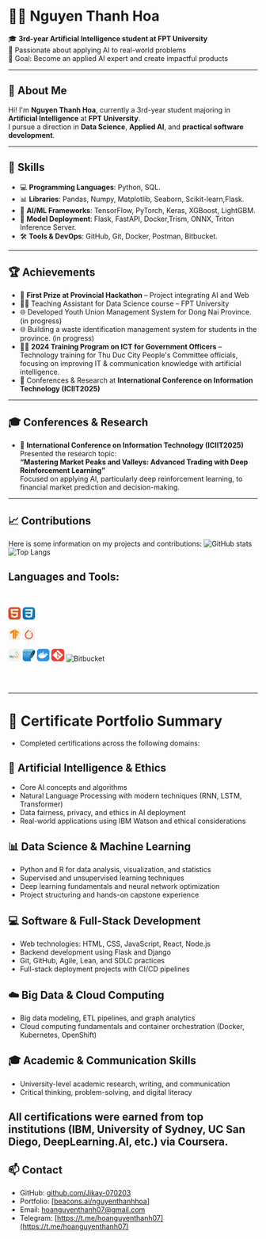 # 👨‍💻 Nguyen Thanh Hoa

🎓 **3rd-year Artificial Intelligence student at FPT University**  
🌱 Passionate about applying AI to real-world problems  
🚀 Goal: Become an applied AI expert and create impactful products

---

## 👋 About Me

Hi! I'm **Nguyen Thanh Hoa**, currently a 3rd-year student majoring in **Artificial Intelligence** at **FPT University**.  
I pursue a direction in **Data Science**, **Applied AI**, and **practical software development**.

---

## 🔧 Skills

- 💻 **Programming Languages**: Python, SQL.
- 📊 **Libraries**: Pandas, Numpy, Matplotlib, Seaborn, Scikit-learn,Flask.
- 🧠 **AI/ML Frameworks**: TensorFlow, PyTorch, Keras, XGBoost, LightGBM.
- 🚀 **Model Deployment**: Flask, FastAPI, Docker,Trism, ONNX, Triton Inference Server.
- 🛠 **Tools & DevOps**: GitHub, Git, Docker, Postman, Bitbucket.

---

## 🏆 Achievements

- 🥇 **First Prize at Provincial Hackathon** – Project integrating AI and Web
- 🧑‍🏫 Teaching Assistant for Data Science course – FPT University
- 🌐 Developed Youth Union Management System for Dong Nai Province. (in progress)
- 🌐 Building a waste identification management system for students in the province. (in progress)
- 🧑‍💼 **2024 Training Program on ICT for Government Officers** – Technology training for Thu Duc City People's Committee officials, focusing on improving IT & communication knowledge with artificial intelligence.
- 📖 Conferences & Research at **International Conference on Information Technology (ICIIT2025)**

---

## 🎓 Conferences & Research

- 📘 **International Conference on Information Technology (ICIIT2025)**  
  Presented the research topic:  
  **“Mastering Market Peaks and Valleys: Advanced Trading with Deep Reinforcement Learning”**  
  Focused on applying AI, particularly deep reinforcement learning, to financial market prediction and decision-making.

---

## 📈 Contributions

Here is some information on my projects and contributions:
![GitHub stats](https://github-readme-stats.vercel.app/api?username=Jikay-070203&show_icons=true&theme=transparent) ![Top Langs](https://github-readme-stats.vercel.app/api/top-langs/?username=Jikay-070203&langs_count=8&layout=compact&hide=css,dockerfile&theme=transparent)

## **Languages and Tools:**

<div style="margin: 20px>
  </div>

<code><img width="5%" src="https://github.com/tandpfun/skill-icons/blob/main/icons/Python-Light.svg"></code>
<br/>

<code><img width="5%" src="https://github.com/tandpfun/skill-icons/blob/main/icons/HTML.svg"></code>
<code><img width="5%" src="https://github.com/tandpfun/skill-icons/blob/main/icons/CSS.svg"></code>
<br/>

<code><img width="5%" src="https://github.com/tandpfun/skill-icons/blob/main/icons/TensorFlow-Light.svg"></code>
<code><img width="5%" src="https://github.com/tandpfun/skill-icons/blob/main/icons/PyTorch-Light.svg"></code>
<br/>

<code><img width="5%" src="https://github.com/tandpfun/skill-icons/blob/main/icons/MySQL-Light.svg"></code>
<code><img width="5%" src="https://github.com/tandpfun/skill-icons/blob/main/icons/SQLite.svg"></code>
<code><img width="5%" src="https://github.com/tandpfun/skill-icons/blob/main/icons/Docker.svg"></code>
<code><img width="5%" src="https://github.com/tandpfun/skill-icons/blob/main/icons/Git.svg"></code>
![Bitbucket](https://raw.githubusercontent.com/tandpfun/skill-icons/main/icons/Bitbucket-Light.svg)

<br/>

## </div>

---

# 📜 Certificate Portfolio Summary

- Completed certifications across the following domains:

## 🤖 Artificial Intelligence & Ethics

- Core AI concepts and algorithms
- Natural Language Processing with modern techniques (RNN, LSTM, Transformer)
- Data fairness, privacy, and ethics in AI deployment
- Real-world applications using IBM Watson and ethical considerations

## 📊 Data Science & Machine Learning

- Python and R for data analysis, visualization, and statistics
- Supervised and unsupervised learning techniques
- Deep learning fundamentals and neural network optimization
- Project structuring and hands-on capstone experience

## 💻 Software & Full-Stack Development

- Web technologies: HTML, CSS, JavaScript, React, Node.js
- Backend development using Flask and Django
- Git, GitHub, Agile, Lean, and SDLC practices
- Full-stack deployment projects with CI/CD pipelines

## ☁️ Big Data & Cloud Computing

- Big data modeling, ETL pipelines, and graph analytics
- Cloud computing fundamentals and container orchestration (Docker, Kubernetes, OpenShift)

## 🎓 Academic & Communication Skills

- University-level academic research, writing, and communication
- Critical thinking, problem-solving, and digital literacy

## All certifications were earned from top institutions (IBM, University of Sydney, UC San Diego, DeepLearning.AI, etc.) via Coursera.

## 📫 Contact

- GitHub: [github.com/Jikay-070203](https://github.com/Jikay-070203)
- Portfolio: [[beacons.ai/nguyenthanhhoa](https://beacons.ai/nguyenthanhhoa)]
- Email: hoanguyenthanh07@gmail.com
- Telegram: [https://t.me/hoanguyenthanh07](https://t.me/hoanguyenthanh07)

